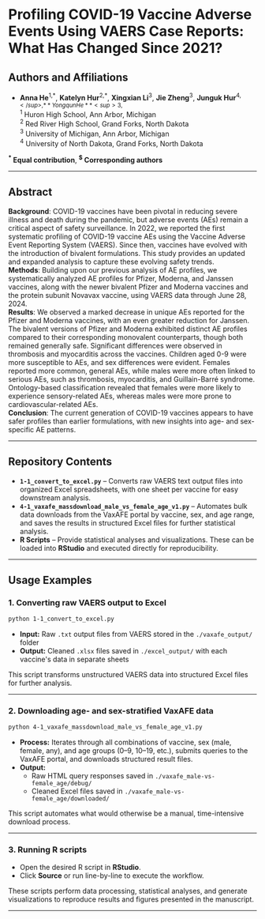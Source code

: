 # Profiling COVID-19 Vaccine Adverse Events Using VAERS Case Reports: What Has Changed Since 2021?

## Authors and Affiliations
- **Anna He**<sup>1,\*</sup>, **Katelyn Hur**<sup>2,\*</sup>, **Xingxian Li**<sup>3</sup>, **Jie Zheng**<sup>3</sup>, **Junguk Hur**<sup>4,$</sup>, **Yongqun He**<sup>3,$</sup>  
<sup>1</sup> Huron High School, Ann Arbor, Michigan  
<sup>2</sup> Red River High School, Grand Forks, North Dakota  
<sup>3</sup> University of Michigan, Ann Arbor, Michigan  
<sup>4</sup> University of North Dakota, Grand Forks, North Dakota  

**<sup>*</sup> Equal contribution**, **<sup>$</sup> Corresponding authors**  

---

## Abstract
**Background**: COVID-19 vaccines have been pivotal in reducing severe illness and death during the pandemic, but adverse events (AEs) remain a critical aspect of safety surveillance. In 2022, we reported the first systematic profiling of COVID-19 vaccine AEs using the Vaccine Adverse Event Reporting System (VAERS). Since then, vaccines have evolved with the introduction of bivalent formulations. This study provides an updated and expanded analysis to capture these evolving safety trends. <br>
**Methods**: Building upon our previous analysis of AE profiles, we systematically analyzed AE profiles for Pfizer, Moderna, and Janssen vaccines, along with the newer bivalent Pfizer and Moderna vaccines and the protein subunit Novavax vaccine, using VAERS data through June 28, 2024. <br>
**Results**: We observed a marked decrease in unique AEs reported for the Pfizer and Moderna vaccines, with an even greater reduction for Janssen. The bivalent versions of Pfizer and Moderna exhibited distinct AE profiles compared to their corresponding monovalent counterparts, though both remained generally safe. Significant differences were observed in thrombosis and myocarditis across the vaccines. Children aged 0-9 were more susceptible to AEs, and sex differences were evident. Females reported more common, general AEs, while males were more often linked to serious AEs, such as thrombosis, myocarditis, and Guillain-Barré syndrome. Ontology-based classification revealed that females were more likely to experience sensory-related AEs, whereas males were more prone to cardiovascular-related AEs. <br>
**Conclusion**: The current generation of COVID-19 vaccines appears to have safer profiles than earlier formulations, with new insights into age- and sex-specific AE patterns.  <br>

---

## Repository Contents
- **`1-1_convert_to_excel.py`** – Converts raw VAERS text output files into organized Excel spreadsheets, with one sheet per vaccine for easy downstream analysis.  
- **`4-1_vaxafe_massdownload_male_vs_female_age_v1.py`** – Automates bulk data downloads from the VaxAFE portal by vaccine, sex, and age range, and saves the results in structured Excel files for further statistical analysis.  
- **R Scripts** – Provide statistical analyses and visualizations. These can be loaded into **RStudio** and executed directly for reproducibility.

---

## Usage Examples

### **1. Converting raw VAERS output to Excel**
```bash
python 1-1_convert_to_excel.py
```
- **Input:** Raw `.txt` output files from VAERS stored in the `./vaxafe_output/` folder  
- **Output:** Cleaned `.xlsx` files saved in `./excel_output/` with each vaccine's data in separate sheets  

This script transforms unstructured VAERS data into structured Excel files for further analysis.

---

### **2. Downloading age- and sex-stratified VaxAFE data**
```bash
python 4-1_vaxafe_massdownload_male_vs_female_age_v1.py
```
- **Process:** Iterates through all combinations of vaccine, sex (male, female, any), and age groups (0–9, 10–19, etc.), submits queries to the VaxAFE portal, and downloads structured result files.  
- **Output:** 
  - Raw HTML query responses saved in `./vaxafe_male-vs-female_age/debug/`
  - Cleaned Excel files saved in `./vaxafe_male-vs-female_age/downloaded/`

This script automates what would otherwise be a manual, time-intensive download process.

---

### **3. Running R scripts**
- Open the desired R script in **RStudio**.  
- Click **Source** or run line-by-line to execute the workflow.  

These scripts perform data processing, statistical analyses, and generate visualizations to reproduce results and figures presented in the manuscript.

---
